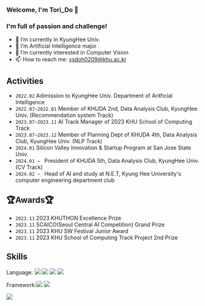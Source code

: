 

### Welcome, I'm Tori_Do 👋
###  I'm full of passion and challenge!
- 🔭 I’m currently in KyungHee Univ.
- 🌱 I’m Artificial Intelligence major
- 🤔 I’m currently interested in Computer Vision
- 📫 How to reach me: ysdoh0209@khu.ac.kr


## Activities
-  `2022.02` Adimission to KyungHee Univ. Department of Aritficial Intelligence
-  `2022.07~2022.01` Member of KHUDA 2nd, Data Analysis Club, KyungHee Univ. (Recommendation system Track)
-  `2023.07~2023.11` AI Track Manager of 2023 KHU School of Computing Track
-  `2023.07~2023.12` Member of Planning Dept of KHUDA 4th, Data Analysis Club, KyungHee Univ. (NLP Track)
-  `2024.01` Silicon Valley Innovation & Startup Program at San Jose State Univ.
-  `2024.01 ~ ` President of KHUDA 5th, Data Analysis Club, KyungHee Univ. (CV Track)
-  `2024.02 ~ ` Head of AI and study at N.E.T, Kyung Hee University's computer engineering department club
  

## 🏆Awards🏆
- `2023.11` 2023 KHUTHON Excellence Prize
- `2023.11` SCAICO(Seoul Central AI Competition) Grand Prize
- `2023.11` 2023 KHU SW Festival Junior Award
- `2023.11` 2023 KHU School of Computing Track Project 2nd Prize
  

## Skills


Language: <img src="https://img.shields.io/badge/Python-3776AB?style=for-the-badge&logo=Python&logoColor=white"> <img src="https://img.shields.io/badge/C++-00599C?style=for-the-badge&logo=C++&logoColor=white"> <img src="https://img.shields.io/badge/HTML5-E34F26?style=for-the-badge&logo=HTML5&logoColor=white"> <img src="https://img.shields.io/badge/CSS3-1572B6?style=for-the-badge&logo=CSS3&logoColor=white"> 

Framework:<img src="https://img.shields.io/badge/TensorFlow-FF6F00?style=for-the-badge&logo=TensorFlow&logoColor=white"> <img src="https://img.shields.io/badge/Keras-D00000?style=for-the-badge&logo=Keras&logoColor=white"> 

<img src="https://github-readme-stats.vercel.app/api/top-langs/?username=DoYunseo&layout=compact"><br><br>



<!--
**DoYunseo/DoYunseo** is a ✨ _special_ ✨ repository because its `README.md` (this file) appears on your GitHub profile.

Here are some ideas to get you started:

- 🔭 I’m currently working on ...
- 🌱 I’m currently learning ...
- 👯 I’m looking to collaborate on ...
- 🤔 I’m looking for help with ...
- 💬 Ask me about ...
- 📫 How to reach me: ...
- 😄 Pronouns: ...
- ⚡ Fun fact: ...
-->
